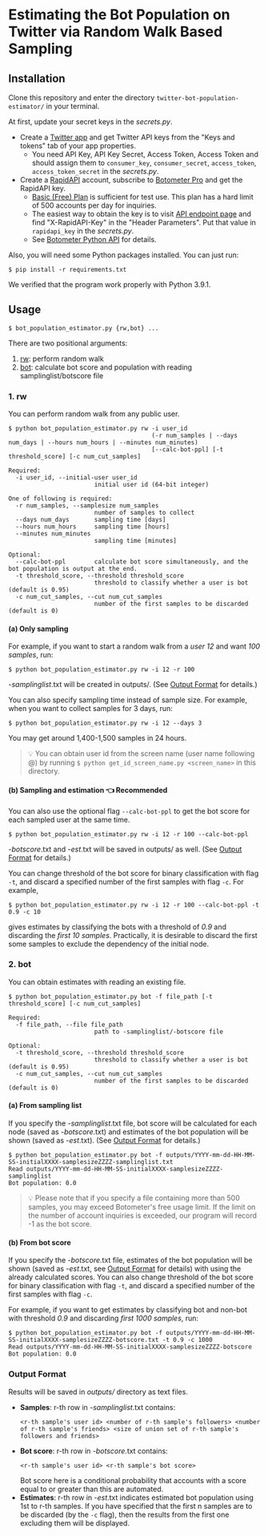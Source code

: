 # Estimating the Bot Population on Twitter via Random Walk Based Sampling

## Installation
Clone this repository and enter the directory `twitter-bot-population-estimator/` in your terminal.

At first, update your secret keys in the *secrets.py*.
- Create a [Twitter app](https://apps.twitter.com/) and get Twitter API keys from the "Keys and tokens" tab of your app properties.
  - You need API Key, API Key Secret, Access Token, Access Token and should assign them to `consumer_key`, `consumer_secret`, `access_token`, `access_token_secret` in the *secrets.py*.
- Create a [RapidAPI](http://rapidapi.com/) account, subscribe to [Botometer Pro](https://rapidapi.com/OSoMe/api/botometer-pro) and get the RapidAPI key.
  - [Basic (Free) Plan](https://rapidapi.com/OSoMe/api/botometer-pro/pricing) is sufficient for test use. This plan has a hard limit of 500 accounts per day for inquiries.
  - The easiest way to obtain the key is to visit [API endpoint page](https://rapidapi.com/OSoMe/api/botometer-pro/endpoints) and find "X-RapidAPI-Key" in the "Header Parameters". Put that value in `rapidapi_key` in the *secrets.py*.
  - See [Botometer Python API](https://github.com/IUNetSci/botometer-python) for details.

Also, you will need some Python packages installed. You can just run:
```
$ pip install -r requirements.txt
```
We verified that the program work properly with Python 3.9.1.

## Usage
```
$ bot_population_estimator.py {rw,bot} ...
```

There are two positional arguments:
1. [rw](#1-rw): perform random walk
2. [bot](#2-bot): calculate bot score and population with reading samplinglist/botscore file

### 1. rw
You can perform random walk from any public user.
```
$ python bot_population_estimator.py rw -i user_id
                                        (-r num_samples | --days num_days | --hours num_hours | --minutes num_minutes)
                                        [--calc-bot-ppl] [-t threshold_score] [-c num_cut_samples]
```
```
Required:
  -i user_id, --initial-user user_id
                        initial user id (64-bit integer)

One of following is required:
  -r num_samples, --samplesize num_samples
                        number of samples to collect
  --days num_days       sampling time [days]
  --hours num_hours     sampling time [hours]
  --minutes num_minutes
                        sampling time [minutes]

Optional:
  --calc-bot-ppl        calculate bot score simultaneously, and the bot population is output at the end.
  -t threshold_score, --threshold threshold_score
                        threshold to classify whether a user is bot (default is 0.95)
  -c num_cut_samples, --cut num_cut_samples
                        number of the first samples to be discarded (default is 0)
```

#### (a) Only sampling
For example, if you want to start a random walk from a *user 12* and want *100 samples*, run:
```
$ python bot_population_estimator.py rw -i 12 -r 100
```
-*samplinglist*.txt will be created in outputs/. (See [Output Format](#output-format) for details.)

You can also specify sampling time instead of sample size.
For example, when you want to collect samples for 3 days, run:
```
$ python bot_population_estimator.py rw -i 12 --days 3
```
You may get around 1,400-1,500 samples in 24 hours.

> 💡 You can obtain user id from the screen name (user name following @) by running `$ python get_id_screen_name.py <screen_name>` in this directory.

#### (b) Sampling and estimation 👈 Recommended
You can also use the optional flag `--calc-bot-ppl` to get the bot score for each sampled user at the same time.
```
$ python bot_population_estimator.py rw -i 12 -r 100 --calc-bot-ppl
```
-*botscore*.txt and -*est*.txt will be saved in outputs/ as well. (See [Output Format](#output-format) for details.)

You can change threshold of the bot score for binary classification with flag `-t`, and discard a specified number of the first samples with flag `-c`.
For example,
```
$ python bot_population_estimator.py rw -i 12 -r 100 --calc-bot-ppl -t 0.9 -c 10
```
gives estimates by classifying the bots with a threshold of *0.9* and discarding the *first 10 samples*. Practically, it is desirable to discard the first some samples to exclude the dependency of the initial node.

### 2. bot
You can obtain estimates with reading an existing file.
```
$ python bot_population_estimator.py bot -f file_path [-t threshold_score] [-c num_cut_samples]
```
```
Required:
  -f file_path, --file file_path
                        path to -samplinglist/-botscore file

Optional:
  -t threshold_score, --threshold threshold_score
                        threshold to classify whether a user is bot (default is 0.95)
  -c num_cut_samples, --cut num_cut_samples
                        number of the first samples to be discarded (default is 0)
```

#### (a) From sampling list
If you specify the -*samplinglist*.txt file, bot score will be calculated for each node (saved as -*botscore*.txt) and estimates of the bot population will be shown (saved as -*est*.txt). (See [Output Format](#output-format) for details.)
```
$ python bot_population_estimator.py bot -f outputs/YYYY-mm-dd-HH-MM-SS-initialXXXX-samplesizeZZZZ-samplinglist.txt
Read outputs/YYYY-mm-dd-HH-MM-SS-initialXXXX-samplesizeZZZZ-samplinglist
Bot population: 0.0
```

> 💡 Please note that if you specify a file containing more than 500 samples, you may exceed Botometer's free usage limit.
If the limit on the number of account inquiries is exceeded, our program will record -1 as the bot score.

#### (b) From bot score
If you specify the -*botscore*.txt file, estimates of the bot population will be shown (saved as -*est*.txt, see [Output Format](#output-format) for details) with using the already calculated scores.
You can also change threshold of the bot score for binary classification with flag `-t`, and discard a specified number of the first samples with flag `-c`.

For example, if you want to get estimates by classifying bot and non-bot with threshold *0.9* and discarding *first 1000 samples*, run:
```
$ python bot_population_estimator.py bot -f outputs/YYYY-mm-dd-HH-MM-SS-initialXXXX-samplesizeZZZZ-botscore.txt -t 0.9 -c 1000
Read outputs/YYYY-mm-dd-HH-MM-SS-initialXXXX-samplesizeZZZZ-botscore
Bot population: 0.0
```

### Output Format
Results will be saved in *outputs/* directory as text files.
- **Samples**: r-th row in -*samplinglist*.txt contains:
  ```
  <r-th sample's user id> <number of r-th sample's followers> <number of r-th sample's friends> <size of union set of r-th sample's followers and friends>
  ```
- **Bot score**: r-th row in -*botscore*.txt contains:
  ```
  <r-th sample's user id> <r-th sample's bot score>
  ```
  Bot score here is a conditional probability that accounts with a score equal to or greater than this are automated.
- **Estimates**: r-th row in -*est*.txt indicates estimated bot population using 1st to r-th samples.
  If you have specified that the first n samples are to be discarded (by the `-c` flag), then the results from the first one excluding them will be displayed.

<!-- ## Reference
```
@inproceedings{fukuda2021,
    title = {Estimating the Bot Population on {Twitter} via Random Walk Based Sampling},
    author = {Fukuda, Mei and Nakajima, Kazuki and Shudo, Kazuyuki},
    year = {2021}
}
``` -->